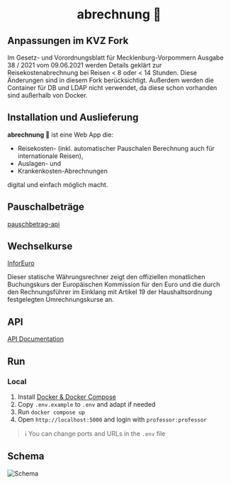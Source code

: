 <h1 align="center">
abrechnung 🧾
</h1>
<h2>Anpassungen im KVZ Fork</h2>
Im Gesetz- und Vorordnungsblatt für Mecklenburg-Vorpommern Ausgabe 38 / 2021 vom 09.06.2021 werden Details geklärt zur Reisekostenabrechnung bei Reisen < 8 oder < 14 Stunden. Diese Änderungen sind in diesem Fork berücksichtigt.
Außerdem werden die Container für DB und LDAP nicht verwendet, da diese schon vorhanden sind außerhalb von Docker.
<h2>Installation und Auslieferung</h2>

**abrechnung 🧾** ist eine Web App die:

- Reisekosten- (inkl. automatischer Pauschalen Berechnung auch für internationale Reisen),
- Auslagen- und
- Krankenkosten-Abrechnungen

digital und einfach möglich macht.

## Pauschalbeträge

[pauschbetrag-api](https://github.com/david-loe/pauschbetrag-api)

## Wechselkurse

[InforEuro](https://commission.europa.eu/funding-tenders/procedures-guidelines-tenders/information-contractors-and-beneficiaries/exchange-rate-inforeuro_en)

Dieser statische Währungsrechner zeigt den offiziellen monatlichen Buchungskurs der Europäischen Kommission für den Euro und die durch den Rechnungsführer im Einklang mit Artikel 19 der Haushaltsordnung festgelegten Umrechnungskurse an.

## API

[API Documentation](https://david-loe.github.io/abrechnung/)

## Run

### Local

1. Install [Docker & Docker Compose](https://docs.docker.com/engine/install/)
2. Copy `.env.example` to `.env` and adapt if needed
3. Run `docker compose up`
4. Open `http://localhost:5000` and login with `professor:professor`

> ℹ You can change ports and URLs in the `.env` file

## Schema

![Schema](schema.png)
